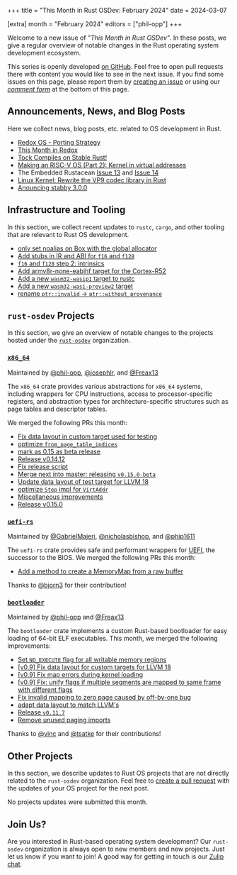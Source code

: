 +++
title = "This Month in Rust OSDev: February 2024"
date = 2024-03-07

[extra]
month = "February 2024"
editors = ["phil-opp"]
+++

Welcome to a new issue of _"This Month in Rust OSDev"_. In these posts, we give a regular overview of notable changes in the Rust operating system development ecosystem.

<!-- more -->

This series is openly developed [on GitHub](https://github.com/rust-osdev/homepage/). Feel free to open pull requests there with content you would like to see in the next issue. If you find some issues on this page, please report them by [creating an issue](https://github.com/rust-osdev/homepage/issues/new) or using our <a href="#comment-form">_comment form_</a> at the bottom of this page.

<!--
    This is a draft for the upcoming "This Month in Rust OSDev (February 2024)" post.
    Feel free to create pull requests against the `next` branch to add your
    content here.
    Please take a look at the past posts on https://rust-osdev.com/ to see the
    general structure of these posts.
-->

## Announcements, News, and Blog Posts

Here we collect news, blog posts, etc. related to OS development in Rust.

<!--
Please follow this template:

- [Title](https://example.com)
  - (optional) Some additional context
-->

- [Redox OS - Porting Strategy](https://www.redox-os.org/news/porting-strategy/)
- [This Month in Redox](https://redox-os.org/news/this-month-240229/)
- [Tock Compiles on Stable Rust!](https://tockos.org/blog/2024/talking-tock-55/)
- [Making an RISC-V OS (Part 2): Kernel in virtual addresses](https://traxys.me/riscv_os_2.html)
- The Embedded Rustacean [Issue 13](https://www.theembeddedrustacean.com/p/the-embedded-rustacean-issue-13) and [Issue 14](https://www.theembeddedrustacean.com/p/the-embedded-rustacean-issue-14)
- [Linux Kernel: Rewrite the VP9 codec library in Rust](https://lore.kernel.org/lkml/20240227215146.46487-1-daniel.almeida@collabora.com/)
- [Anouncing stabby 3.0.0](https://www.reddit.com/r/rust/comments/1amjknw/anouncing_stabby_300_and_rustconf_video_available/)

## Infrastructure and Tooling

In this section, we collect recent updates to `rustc`, `cargo`, and other tooling that are relevant to Rust OS development.

<!--
    Please use the following template:

- [Title](https://example.com)
  - (optional) Some additional context
-->

- [only set noalias on Box with the global allocator](https://github.com/rust-lang/rust/pull/122018)
- [Add stubs in IR and ABI for `f16` and `f128`](https://github.com/rust-lang/rust/pull/121728)
- [`f16` and `f128` step 2: intrinsics](https://github.com/rust-lang/rust/pull/121841)
- [Add armv8r-none-eabihf target for the Cortex-R52](https://github.com/rust-lang/rust/pull/110482)
- [Add a new `wasm32-wasip1` target to rustc](https://github.com/rust-lang/rust/pull/120468)
- [Add a new `wasm32-wasi-preview2` target](https://github.com/rust-lang/rust/pull/119616)
- [rename `ptr::invalid` -> `ptr::without_provenance`](https://github.com/rust-lang/rust/pull/117658)

## `rust-osdev` Projects

In this section, we give an overview of notable changes to the projects hosted under the [`rust-osdev`](https://github.com/rust-osdev/about) organization.

<!--
    Please use the following template:

    ### [`repo_name`](https://github.com/rust-osdev/repo_name)
    <span class="maintainers">Maintained by [@maintainer_1](https://github.com/maintainer_1)</span>

    The `repo_name` crate ...<<short introduction>>...

    We merged the following changes this month:
    <<changelog, either in list or text form>>
-->


### [`x86_64`](https://github.com/rust-osdev/x86_64)
<span class="maintainers">Maintained by [@phil-opp](https://github.com/phil-opp), [@josephlr](https://github.com/orgs/rust-osdev/people/josephlr), and [@Freax13](https://github.com/orgs/rust-osdev/people/Freax13)</span>

The `x86_64` crate provides various abstractions for `x86_64` systems, including wrappers for CPU instructions, access to processor-specific registers, and abstraction types for architecture-specific structures such as page tables and descriptor tables.

We merged the following PRs this month:

- [Fix data layout in custom target used for testing](https://github.com/rust-osdev/x86_64/pull/454)
- [optimize `from_page_table_indices`](https://github.com/rust-osdev/x86_64/pull/456)
- [mark as 0.15 as beta release](https://github.com/rust-osdev/x86_64/pull/455)
- [Release v0.14.12](https://github.com/rust-osdev/x86_64/pull/457)
- [Fix release script](https://github.com/rust-osdev/x86_64/pull/459)
- [Merge next into master: releasing `v0.15.0-beta`](https://github.com/rust-osdev/x86_64/pull/458)
- [Update data layout of test target for LLVM 18](https://github.com/rust-osdev/x86_64/pull/460)
- [optimize `Step` impl for `VirtAddr`](https://github.com/rust-osdev/x86_64/pull/462)
- [Miscellaneous improvements](https://github.com/rust-osdev/x86_64/pull/464)
- [Release v0.15.0](https://github.com/rust-osdev/x86_64/pull/463)


### [`uefi-rs`](https://github.com/rust-osdev/uefi-rs)
<span class="maintainers">Maintained by [@GabrielMajeri](https://github.com/GabrielMajeri), [@nicholasbishop](https://github.com/nicholasbishop), and [@phip1611](https://github.com/phip1611)</span>

The `uefi-rs` crate provides safe and performant wrappers for [UEFI](https://en.wikipedia.org/wiki/Unified_Extensible_Firmware_Interface), the successor to the BIOS. We merged the following PRs this month:


<!--
- [chore(deps): lock file maintenance](https://github.com/rust-osdev/uefi-rs/pull/1067)
- [chore(deps): update crate-ci/typos action to v1.18.0](https://github.com/rust-osdev/uefi-rs/pull/1066)
- [fix(deps): update rust crate itertools to v0.12.1](https://github.com/rust-osdev/uefi-rs/pull/1063)
- [fix(deps): update rust crate ureq to v2.9.4](https://github.com/rust-osdev/uefi-rs/pull/1065)
- [chore(deps): update crate-ci/typos action to v1.18.2](https://github.com/rust-osdev/uefi-rs/pull/1069)
- [fix(deps): update rust crate tempfile to v3.10.0](https://github.com/rust-osdev/uefi-rs/pull/1072)
- [fix(deps): update rust crate ureq to v2.9.5](https://github.com/rust-osdev/uefi-rs/pull/1070)
- [fix(deps): update rust crate syn to v2.0.49](https://github.com/rust-osdev/uefi-rs/pull/1075)
- [chore(deps): update dorny/paths-filter action to v3](https://github.com/rust-osdev/uefi-rs/pull/1078)
- [fix(deps): update rust crate ureq to v2.9.6](https://github.com/rust-osdev/uefi-rs/pull/1076)
- [fix(deps): update rust crate anyhow to v1.0.80](https://github.com/rust-osdev/uefi-rs/pull/1079)
- [fix(deps): update rust crate serde_json to v1.0.114](https://github.com/rust-osdev/uefi-rs/pull/1080)
- [fix(deps): update rust crate crates-index to v2.6.0](https://github.com/rust-osdev/uefi-rs/pull/1083)
- [fix(deps): update rust crate syn to v2.0.50](https://github.com/rust-osdev/uefi-rs/pull/1082)
-->

- [Add a method to create a MemoryMap from a raw buffer](https://github.com/rust-osdev/uefi-rs/pull/1074)

Thanks to [@bjorn3](https://github.com/bjorn3) for their contribution!


### [`bootloader`](https://github.com/rust-osdev/bootloader)
<span class="maintainers">Maintained by [@phil-opp](https://github.com/phil-opp) and [@Freax13](https://github.com/orgs/rust-osdev/people/Freax13)</span>

The `bootloader` crate implements a custom Rust-based bootloader for easy loading of 64-bit ELF executables. This month, we merged the following improvements:

- [Set `NO_EXECUTE` flag for all writable memory regions](https://github.com/rust-osdev/bootloader/pull/409)
- [[v0.9] Fix data layout for custom targets for LLVM 18](https://github.com/rust-osdev/bootloader/pull/421)
- [[v0.9] Fix map errors during kernel loading](https://github.com/rust-osdev/bootloader/pull/422)
- [[v0.9] Fix: unify flags if multiple segments are mapped to same frame with different flags](https://github.com/rust-osdev/bootloader/pull/423)
- [Fix invalid mapping to zero page caused by off-by-one bug](https://github.com/rust-osdev/bootloader/pull/424)
- [adapt data layout to match LLVM's](https://github.com/rust-osdev/bootloader/pull/420)
- [Release `v0.11.7`](https://github.com/rust-osdev/bootloader/pull/426)
- [Remove unused paging imports](https://github.com/rust-osdev/bootloader/pull/430)

Thanks to [@vinc](https://github.com/vinc) and [@tsatke](https://github.com/tsatke) for their contributions!

## Other Projects

In this section, we describe updates to Rust OS projects that are not directly related to the `rust-osdev` organization. Feel free to [create a pull request](https://github.com/rust-osdev/homepage/pulls) with the updates of your OS project for the next post.

<!--
    Please use the following template:

    ### [`owner_name/repo_name`](https://github.com/rust-osdev/owner_name/repo_name)
    <span class="maintainers">(Section written by [@your_github_name](https://github.com/your_github_name))</span>

    ...<<your project updates>>...
-->

<span class="gray">No projects updates were submitted this month.</span>

## Join Us?

Are you interested in Rust-based operating system development? Our `rust-osdev` organization is always open to new members and new projects. Just let us know if you want to join! A good way for getting in touch is our [Zulip chat](https://rust-osdev.zulipchat.com).
